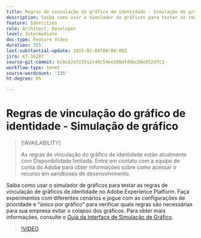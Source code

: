 ```yaml
---
title: Regras de vinculação do gráfico de identidade - Simulação de gráfico
description: Saiba como usar o simulador de gráficos para testar as regras de vinculação de gráficos de identidade no Adobe Experience Platform. Faça experimentos com diferentes cenários e jogue com as configurações de prioridade e "único por gráfico" para verificar quais regras são necessárias para sua empresa evitar o colapso dos gráficos.
feature: Identities
role: Architect, Developer
level: Intermediate
doc-type: Feature Video
duration: 355
last-substantial-update: 2025-02-04T00:00:00Z
jira: KT-16287
source-git-commit: bc8c62e5115a2c40c54ee200df49bc88e852d7c3
workflow-type: tm+mt
source-wordcount: '135'
ht-degree: 0%

---
```



# Regras de vinculação do gráfico de identidade - Simulação de gráfico

>[!AVAILABILITY]
>
>As regras de vinculação do gráfico de identidade estão atualmente com Disponibilidade limitada. Entre em contato com a equipe de conta do Adobe para obter informações sobre como acessar o recurso em sandboxes de desenvolvimento.

Saiba como usar o simulador de gráficos para testar as regras de vinculação de gráficos de identidade no Adobe Experience Platform. Faça experimentos com diferentes cenários e jogue com as configurações de prioridade e &quot;único por gráfico&quot; para verificar quais regras são necessárias para sua empresa evitar o colapso dos gráficos. Para obter mais informações, consulte o [Guia da Interface de Simulação de Gráfico](https://experienceleague.adobe.com/pt-br/docs/experience-platform/identity/features/identity-graph-linking-rules/graph-simulation).

>[!VIDEO](https://video.tv.adobe.com/v/3444048/?learn=on&enablevpops&captions=por_br)

